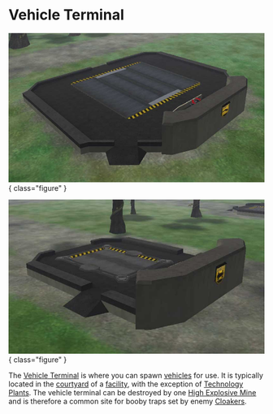 # Vehicle Terminal

![](../images/Airterm.jpg){ class="figure" }

![](../images/Ground.jpg){ class="figure" }

The [Vehicle Terminal](../locations/Vehicle_Terminal.md) is
where you can spawn [vehicles](category:_Vehicles.md) for use. It is typically
located in the [courtyard](Courtyard.md) of a
[facility](../locations/Facilities.md), with the exception of
[Technology Plants](../locations/Technology_Plant.md). The vehicle terminal can
be destroyed by one
[High Explosive Mine](../weapons/Adaptive_Construction_Engine.md) and is
therefore a common site for booby traps set by enemy
[Cloakers](../armor/Infiltration_Suit.md).
